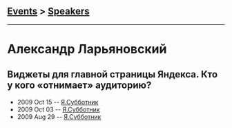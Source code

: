 ## [Events](../README.md) > [Speakers](../speakers.md)
---

# Александр Ларьяновский

## Виджеты для главной страницы Яндекса. Кто у кого «отнимает» аудиторию?
- 2009 Oct 15 -- [Я.Субботник](https://events.yandex.ru/lib/talks/767/)    
- 2009 Oct 03 -- [Я.Субботник](https://events.yandex.ru/lib/talks/754/)    
- 2009 Aug 29 -- [Я.Субботник](https://events.yandex.ru/lib/talks/739/)    
